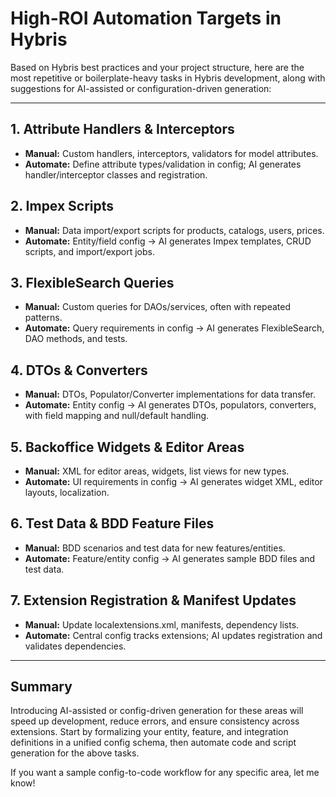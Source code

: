 # High-ROI Automation Targets in Hybris

Based on Hybris best practices and your project structure, here are the most repetitive or boilerplate-heavy tasks in Hybris development, along with suggestions for AI-assisted or configuration-driven generation:

---

## 1. Attribute Handlers & Interceptors
- **Manual:** Custom handlers, interceptors, validators for model attributes.
- **Automate:** Define attribute types/validation in config; AI generates handler/interceptor classes and registration.

## 2. Impex Scripts
- **Manual:** Data import/export scripts for products, catalogs, users, prices.
- **Automate:** Entity/field config → AI generates Impex templates, CRUD scripts, and import/export jobs.

## 3. FlexibleSearch Queries
- **Manual:** Custom queries for DAOs/services, often with repeated patterns.
- **Automate:** Query requirements in config → AI generates FlexibleSearch, DAO methods, and tests.

## 4. DTOs & Converters
- **Manual:** DTOs, Populator/Converter implementations for data transfer.
- **Automate:** Entity config → AI generates DTOs, populators, converters, with field mapping and null/default handling.

## 5. Backoffice Widgets & Editor Areas
- **Manual:** XML for editor areas, widgets, list views for new types.
- **Automate:** UI requirements in config → AI generates widget XML, editor layouts, localization.

## 6. Test Data & BDD Feature Files
- **Manual:** BDD scenarios and test data for new features/entities.
- **Automate:** Feature/entity config → AI generates sample BDD files and test data.

## 7. Extension Registration & Manifest Updates
- **Manual:** Update localextensions.xml, manifests, dependency lists.
- **Automate:** Central config tracks extensions; AI updates registration and validates dependencies.

---

## Summary
Introducing AI-assisted or config-driven generation for these areas will speed up development, reduce errors, and ensure consistency across extensions. Start by formalizing your entity, feature, and integration definitions in a unified config schema, then automate code and script generation for the above tasks.

If you want a sample config-to-code workflow for any specific area, let me know! 